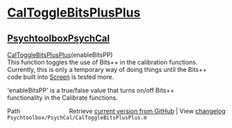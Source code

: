 # [CalToggleBitsPlusPlus](CalToggleBitsPlusPlus)
## [Psychtoolbox](Psychtoolbox)[PsychCal](PsychCal)

[CalToggleBitsPlusPlus](CalToggleBitsPlusPlus)(enableBitsPP)  
  This function toggles the use of Bits++ in the calibration functions.  
  Currently, this is only a temporary way of doing things until the Bits++  
  code built into [Screen](Screen) is tested more.  
  
  'enableBitsPP' is a true/false value that turns on/off Bits++  
  functionality in the Calibrate functions.  




<div class="code_header" style="text-align:right;">
  <span style="float:left;">Path&nbsp;&nbsp;</span> <span class="counter">Retrieve <a href=
  "https://raw.github.com/Psychtoolbox-3/Psychtoolbox-3/beta/Psychtoolbox/PsychCal/CalToggleBitsPlusPlus.m">current version from GitHub</a> | View <a href=
  "https://github.com/Psychtoolbox-3/Psychtoolbox-3/commits/beta/Psychtoolbox/PsychCal/CalToggleBitsPlusPlus.m">changelog</a></span>
</div>
<div class="code">
  <code>Psychtoolbox/PsychCal/CalToggleBitsPlusPlus.m</code>
</div>

